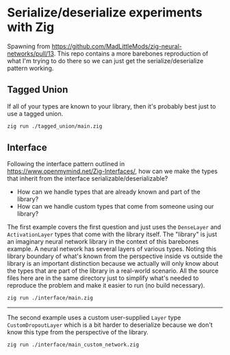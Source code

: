 # Serialize/deserialize experiments with Zig

Spawning from https://github.com/MadLittleMods/zig-neural-networks/pull/13. This repo
contains a more barebones reproduction of what I'm trying to do there so we can just get
the serialize/deserialize pattern working.


## Tagged Union

If all of your types are known to your library, then it's probably best just to use a tagged union.

```sh
zig run ./tagged_union/main.zig
```



## Interface

Following the interface pattern outlined in https://www.openmymind.net/Zig-Interfaces/,
how can we make the types that inherit from the interface serializable/deserializable?

 - How can we handle types that are already known and part of the library?
 - How can we handle custom types that come from someone using our library?

The first example covers the first question and just uses the `DenseLayer` and
`ActivationLayer` types that come with the library itself. The "library" is just an
imaginary neural network library in the context of this barebones example. A neural
network has several layers of various types. Noting this library boundary of what's
known from the perspective inside vs outside the library is an important distinction
because we actually will only know about the types that are part of the library in a
real-world scenario. All the source files here are in the same directory just to
simplify what's needed to reproduce the problem and make it easier to run (no build
necessary).

```sh
zig run ./interface/main.zig
```

---

The second example uses a custom user-supplied `Layer` type `CustomDropoutLayer` which
is a bit harder to deserialize because we don't know this type from the perspective of
the library.

```sh
zig run ./interface/main_custom_network.zig
```



